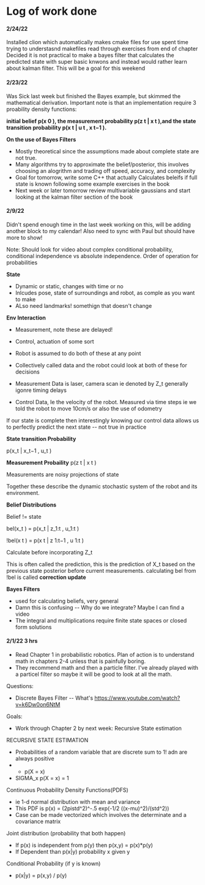 # Log of work done
#### 2/24/22
Installed clion which automatically makes cmake files for use
spent time trying to understasnd makefiles
read through exercises from end of chapter
Decided it  is not practical to make a bayes filter that calculates the predicted state with super basic knwons and instead would rather learn about kalman filter. This will be a goal for this weekend


#### 2/23/22
Was Sick last week but finished the Bayes example, but skimmed the mathematical derivation.
Important note is that an implementation require 3 proability density functions:

**initial belief p(x 0 ), the measurement probability p(z t | x t ),and the state transition probability p(x t | u t , x t−1 ).**

**On the use of Bayes Filters**
- Mostly theoretical since the assumptions made about complete state are not true.
- Many algorithms try to approximate the belief/posterior, this involves choosing an alogrithm and trading off speed, accuracy, and complexity
- Goal for tomorrow, write some C++ that actually Calculates beleifs if full state is known following some example exercises in the book
- Next week or later tomorrow review multivariable gaussians and start looking at the kalman filter section of the book


#### 2/9/22
Didn't spend enough time in the last week working on this, will be adding another block to my calendar!
Also need to sync with Paul but should have more to show!

Note: Should look for video about complex conditional probability, conditional independence vs absolute independence. Order of operation for probabilities

**State**
- Dynamic or static, changes with time or no
- Inlcudes pose, state of surroundings and robot, as comple as you want to make
- ALso need landmarks! somethign that doesn't change

**Env Interaction**
- Measurement, note these are delayed!
- Control, actuation of some sort
- Robot is assumed to do both of these at any point
- Collectively called data and the robot could look at both of these for decisions

- Measurement Data is laser, camera scan ie denoted by Z_t generally igonre timing delays
- Control Data, Ie the velocity of the robot. Measured via time steps ie we told the robot to move 10cm/s or also the use of odometry

If our state is complete then interestingly knowing our control data allows us to perfectly predict the next state -- not true in practice

**State transition Probability**

p(x_t | x_t−1 , u_t )

**Measurement Probaility**
p(z t | x t )

Measurements are noisy projections of state

Together these describe the dynamic stochastic system of the robot and its environment.

**Belief Distributions**

Belief != state

bel(x_t ) = p(x_t | z_1:t , u_1:t )

!bel(x t )  = p(x t | z 1:t−1 , u 1:t ) 

Calculate before incorporating Z_t

This is often called the prediction, this is the prediction of X_t based on the previous state posterior before current measurements. calculating bel from !bel is called **correction update**

**Bayes Filters**
- used for calculating beliefs, very general
- Damn this is confusing -- Why do we integrate? Maybe I can find a video
- The integral and multiplications require finite state spaces or closed  form solutions


#### 2/1/22 3 hrs

- Read Chapter 1 in probabilistic robotics. Plan of action is to understand math in chapters 2-4 unless that is painfully boring.
- They recommend math and then a particle filter. I've already played with a particel filter so maybe it will be good to look at all the math.


Questions:
- Discrete Bayes Filter -- What's https://www.youtube.com/watch?v=k6Dw0on6NtM


Goals:
- Work through Chapter 2 by next week: Recursive State estimation


RECURSIVE STATE ESTIMATION

- Probabilities of a random variable that are discrete sum to 1! adn are always positive
- - p(X = x)
- SIGMA_x p(X = x) = 1

Continuous Probability Density Functions(PDFS)
- ie 1-d normal distribution with mean and variance
- This PDF is p(x) = (2pistd^2)^-.5 exp(-1/2 ((x-mu)^2)/(std^2))
- Case can be made vectorized which involves the determinate and a covariance matrix

Joint distribution (probability that both happen)
- If p(x) is independent from p(y) then p(x,y) = p(x)\*p(y) 
- If Dependent than p(x|y) probability x given y

Conditional Probability (if y is known)
- p(x|y) = p(x,y) / p(y)
